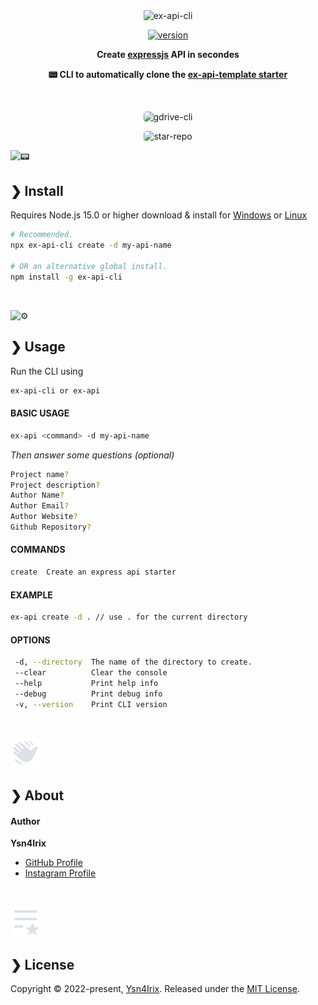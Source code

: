 <p align="center">
 <img width="300px" src="https://res.cloudinary.com/ydevcloud/image/upload/v1662227181/yassi/kaegj1tdkfj7izu4abew.svg" align="center" alt="ex-api-cli" />
</p>

<p align="center">
  <a href="https://npmjs.org/package/@ysn4irix/gdrive">
    <img src="https://img.shields.io/npm/v/ex-api-cli.svg" alt="version">
  </a>
</p>

<p align="center">
  <b>Create <a href='https://expressjs.com' target='_blank'>expressjs</a> API in secondes</b>
</p>

<p align="center">
  <b>📟 CLI to automatically clone the <a href='https://github.com/Ysn4Irix/ex-api-template' target='_blank'>ex-api-template starter</a></b>
</p>

<br>

<p align="center">
  <img src="https://res.cloudinary.com/ydevcloud/image/upload/v1662230962/yassi/psybdqkvp1rwrkpxj12r.gif" alt="gdrive-cli" width="450" style="border-radius: 5px;"><br>
</p>

<p align="center">
  <img src="https://res.cloudinary.com/ydevcloud/image/upload/v1657122244/yassi/goafdvoalju7ty1seuqo.gif" alt="star-repo" style="border-radius: 5px;">
  <br>
</p>

![📟](https://res.cloudinary.com/ydevcloud/image/upload/v1656874185/asm9cp84cbuuqmarw9wq.png)

## ❯ Install

Requires Node.js 15.0 or higher download & install for [Windows](https://nodejs.org/en/download/) or [Linux](https://nodejs.org/en/download/)

```sh
# Recommended.
npx ex-api-cli create -d my-api-name

# OR an alternative global install.
npm install -g ex-api-cli
```

<br>

![⚙️](https://res.cloudinary.com/ydevcloud/image/upload/v1656874522/fmfktytvymbnnc0fg4zz.png)

## ❯ Usage

Run the CLI using

```sh
ex-api-cli or ex-api
```

#### BASIC USAGE

```sh
ex-api <command> -d my-api-name
```

_Then answer some questions (optional)_

```sh
Project name?
Project description?
Author Name?
Author Email?
Author Website?
Github Repository?
```



#### COMMANDS

```sh
create  Create an express api starter
```

#### EXAMPLE

```sh
ex-api create -d . // use . for the current directory
```

#### OPTIONS

```sh
 -d, --directory  The name of the directory to create.   
 --clear          Clear the console
 --help           Print help info
 --debug          Print debug info
 -v, --version    Print CLI version
```

<br>

![🙌](https://raw.githubusercontent.com/ahmadawais/stuff/master/images/git/connect.png)

## ❯ About

#### Author

**Ysn4Irix**

-   [GitHub Profile](https://github.com/Ysn4irix)
-   [Instagram Profile](https://instagram.com/ysn.irix)

<br>

![📃](https://raw.githubusercontent.com/ahmadawais/stuff/master/images/git/license.png)

## ❯ License

Copyright © 2022-present, [Ysn4Irix](https://github.com/Ysn4Irix).
Released under the [MIT License](LICENSE).